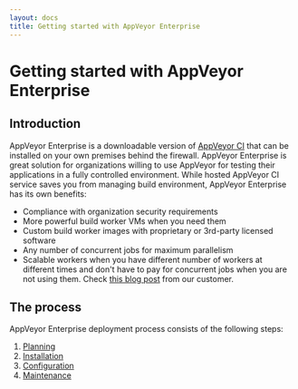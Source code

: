 ```yaml
---
layout: docs
title: Getting started with AppVeyor Enterprise
---
```


# Getting started with AppVeyor Enterprise

## Introduction

AppVeyor Enterprise is a downloadable version of [AppVeyor CI](https://www.appveyor.com) that can be installed on your own premises behind the firewall. AppVeyor Enterprise is great solution for organizations willing to use AppVeyor for testing their applications in a fully controlled environment. While hosted AppVeyor CI service saves you from managing build environment, AppVeyor Enterprise has its own benefits:

* Compliance with organization security requirements
* More powerful build worker VMs when you need them
* Custom build worker images with proprietary or 3rd-party licensed software
* Any number of concurrent jobs for maximum parallelism
* Scalable workers when you have different number of workers at different times and don't have to pay for concurrent jobs when you are not using them. Check [this blog post](http://www.mindkin.co.nz/blog/2017/8/8/scale-your-ci-by-the-minute) from our customer.


## The process

AppVeyor Enterprise deployment process consists of the following steps:

1. [Planning](/docs/enterprise/planning/)
2. [Installation](/docs/enterprise/installation/)
3. [Configuration](/docs/enterprise/configuration/)
4. [Maintenance](/docs/enterprise/maintenance/)